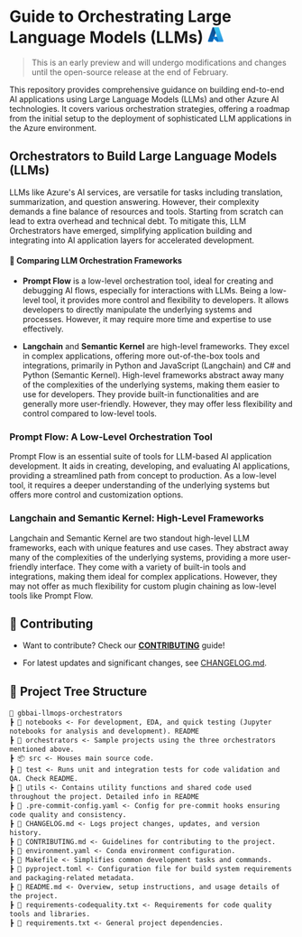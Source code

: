 # Guide to Orchestrating Large Language Models (LLMs) <img src="./utils/images/azure_logo.png" alt="Azure Logo" style="width:30px;height:30px;"/>

> This is an early preview and will undergo modifications and changes until the open-source release at the end of February.

This repository provides comprehensive guidance on building end-to-end AI applications using Large Language Models (LLMs) and other Azure AI technologies. It covers various orchestration strategies, offering a roadmap from the initial setup to the deployment of sophisticated LLM applications in the Azure environment.

## Orchestrators to Build Large Language Models (LLMs)

LLMs like Azure's AI services, are versatile for tasks including translation, summarization, and question answering. However, their complexity demands a fine balance of resources and tools. Starting from scratch can lead to extra overhead and technical debt. To mitigate this, LLM Orchestrators have emerged, simplifying application building and integrating into AI application layers for accelerated development.

#### 🔄 Comparing LLM Orchestration Frameworks 

- **Prompt Flow** is a low-level orchestration tool, ideal for creating and debugging AI flows, especially for interactions with LLMs. Being a low-level tool, it provides more control and flexibility to developers. It allows developers to directly manipulate the underlying systems and processes. However, it may require more time and expertise to use effectively.

- **Langchain** and **Semantic Kernel** are high-level frameworks. They excel in complex applications, offering more out-of-the-box tools and integrations, primarily in Python and JavaScript (Langchain) and C# and Python (Semantic Kernel). High-level frameworks abstract away many of the complexities of the underlying systems, making them easier to use for developers. They provide built-in functionalities and are generally more user-friendly. However, they may offer less flexibility and control compared to low-level tools.

### Prompt Flow: A Low-Level Orchestration Tool
Prompt Flow is an essential suite of tools for LLM-based AI application development. It aids in creating, developing, and evaluating AI applications, providing a streamlined path from concept to production. As a low-level tool, it requires a deeper understanding of the underlying systems but offers more control and customization options.

### Langchain and Semantic Kernel: High-Level Frameworks
Langchain and Semantic Kernel are two standout high-level LLM frameworks, each with unique features and use cases. They abstract away many of the complexities of the underlying systems, providing a more user-friendly interface. They come with a variety of built-in tools and integrations, making them ideal for complex applications. However, they may not offer as much flexibility for custom plugin chaining as low-level tools like Prompt Flow.

## 💼 Contributing
+ Want to contribute? Check our **[CONTRIBUTING](./CONTRIBUTING.md)** guide!
- For latest updates and significant changes, see [CHANGELOG.md](CHANGELOG.md).

## 🌲 Project Tree Structure

```
📂 gbbai-llmops-orchestrators
┣ 📂 notebooks <- For development, EDA, and quick testing (Jupyter notebooks for analysis and development). README
┣ 📂 orchestrators <- Sample projects using the three orchestrators mentioned above.
┣ 📦 src <- Houses main source code.
┣ 📂 test <- Runs unit and integration tests for code validation and QA. Check README.
┣ 📂 utils <- Contains utility functions and shared code used throughout the project. Detailed info in README
┣ 📜 .pre-commit-config.yaml <- Config for pre-commit hooks ensuring code quality and consistency.
┣ 📜 CHANGELOG.md <- Logs project changes, updates, and version history.
┣ 📜 CONTRIBUTING.md <- Guidelines for contributing to the project.
┣ 📜 environment.yaml <- Conda environment configuration.
┣ 📜 Makefile <- Simplifies common development tasks and commands.
┣ 📜 pyproject.toml <- Configuration file for build system requirements and packaging-related metadata.
┣ 📜 README.md <- Overview, setup instructions, and usage details of the project.
┣ 📜 requirements-codequality.txt <- Requirements for code quality tools and libraries.
┣ 📜 requirements.txt <- General project dependencies.
```

